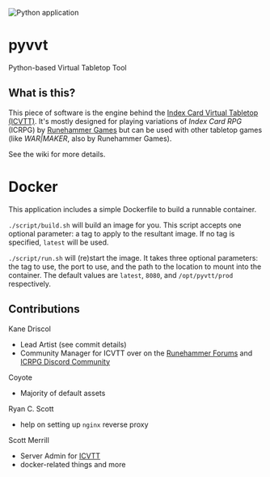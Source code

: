 ![Python application](https://github.com/cgloeckner/pyvtt/workflows/Python%20application/badge.svg?branch=master)

# pyvvt
Python-based Virtual Tabletop Tool

## What is this?

This piece of software is the engine behind the [Index Card Virtual Tabletop (ICVTT)](https://icvtt.net). It's mostly designed for playing variations of _Index Card RPG_ (ICRPG) by [Runehammer Games](http://runehammer.online) but can be used with other tabletop games (like _WAR|MAKER_, also by Runehammer Games).

See the wiki for more details.

# Docker
This application includes a simple Dockerfile to build a runnable container.

`./script/build.sh` will build an image for you. This script accepts one optional parameter: a tag to apply to the resultant image. If no tag is specified, `latest` will be used.

`./script/run.sh` will (re)start the image. It takes three optional parameters: the tag to use, the port to use, and the path to the location to mount into the container. The default values are `latest`, `8080`, and `/opt/pyvtt/prod` respectively.

## Contributions

Kane Driscol
- Lead Artist (see commit details)
- Community Manager for ICVTT over on the [Runehammer Forums](https://forums.runehammer.online/) and [ICRPG Discord Community](https://discord.gg/H76tfBZZEX)

Coyote
- Majority of default assets

Ryan C. Scott
- help on setting up `nginx` reverse proxy

Scott Merrill
- Server Admin for [ICVTT](https://icvtt.net)
- docker-related things and more

